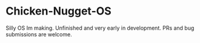 # Chicken-Nugget-OS
Silly OS Im making. Unfinished and very early in development. PRs and bug submissions are welcome. 
